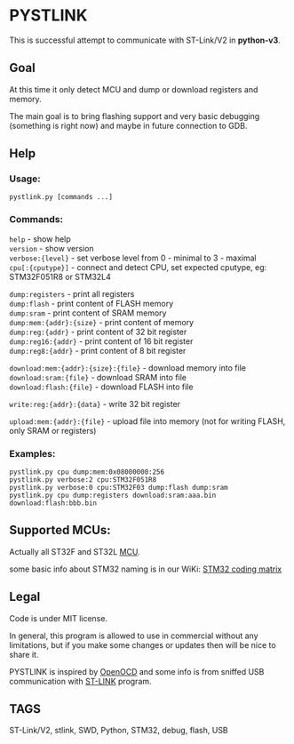# PYSTLINK

This is successful attempt to communicate with ST-Link/V2 in **python-v3**.

## Goal

At this time it only detect MCU and dump or download registers and memory.

The main goal is to bring flashing support and very basic debugging (something is right now) and maybe in future connection to GDB.

## Help

### Usage:
  `pystlink.py [commands ...]`

### Commands:
  `help` - show help<br />
  `version` - show version<br />
  `verbose:{level}` - set verbose level from 0 - minimal to 3 - maximal<br />
  `cpu[:{cputype}]` - connect and detect CPU, set expected cputype, eg: STM32F051R8 or STM32L4

  `dump:registers` - print all registers<br />
  `dump:flash` - print content of FLASH memory<br />
  `dump:sram` - print content of SRAM memory<br />
  `dump:mem:{addr}:{size}` - print content of memory<br />
  `dump:reg:{addr}` - print content of 32 bit register<br />
  `dump:reg16:{addr}` - print content of 16 bit register<br />
  `dump:reg8:{addr}` - print content of 8 bit register

  `download:mem:{addr}:{size}:{file}` - download memory into file<br />
  `download:sram:{file}` - download SRAM into file<br />
  `download:flash:{file}` - download FLASH into file

  `write:reg:{addr}:{data}` - write 32 bit register

  `upload:mem:{addr}:{file}` - upload file into memory (not for writing FLASH, only SRAM or registers)

### Examples:
```
pystlink.py cpu dump:mem:0x08000000:256
pystlink.py verbose:2 cpu:STM32F051R8
pystlink.py verbose:0 cpu:STM32F03 dump:flash dump:sram
pystlink.py cpu dump:registers download:sram:aaa.bin download:flash:bbb.bin
```

## Supported MCUs:

Actually all ST32F and ST32L [MCU](http://www.st.com/web/en/catalog/mmc/FM141/SC1169).

some basic info about STM32 naming is in our WiKi: [STM32 coding matrix](https://github.com/pavelrevak/pystlink/wiki/STM32-coding-matrix)

## Legal

Code is under MIT license.

In general, this program is allowed to use in commercial without any limitations, but if you make some changes or updates then will be nice to share it.

PYSTLINK is inspired by [OpenOCD](http://openocd.org/) and some info is from sniffed USB communication with [ST-LINK](http://www.st.com/web/en/catalog/tools/PF258168) program.

## TAGS
ST-Link/V2, stlink, SWD, Python, STM32, debug, flash, USB
